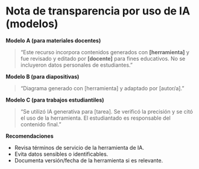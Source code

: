 # Nota de transparencia por uso de IA (modelos)

**Modelo A (para materiales docentes)**
> “Este recurso incorpora contenidos generados con **[herramienta]** y fue revisado y editado por **[docente]** para fines educativos. No se incluyeron datos personales de estudiantes.”

**Modelo B (para diapositivas)**
> “Diagrama generado con [herramienta] y adaptado por [autor/a].”

**Modelo C (para trabajos estudiantiles)**
> “Se utilizó IA generativa para [tarea]. Se verificó la precisión y se citó el uso de la herramienta. El estudiantado es responsable del contenido final.”

**Recomendaciones**
- Revisa términos de servicio de la herramienta de IA.  
- Evita datos sensibles o identificables.  
- Documenta versión/fecha de la herramienta si es relevante.


